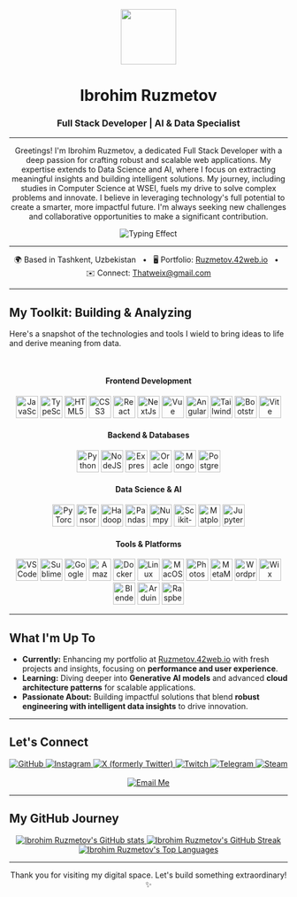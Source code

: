 <div align="center">
  <img src="https://user-images.githubusercontent.com/18350557/176309783-0785949b-9127-417c-8b55-ab5a4333674e.gif" width="100" />
</div>

<h1 align="center">Ibrohim Ruzmetov</h1>
<h3 align="center">Full Stack Developer | AI & Data Specialist</h3>

---

<p align="center">
  Greetings! I'm Ibrohim Ruzmetov, a dedicated Full Stack Developer with a deep passion for crafting robust and scalable web applications. My expertise extends to Data Science and AI, where I focus on extracting meaningful insights and building intelligent solutions. My journey, including studies in Computer Science at WSEI, fuels my drive to solve complex problems and innovate. I believe in leveraging technology's full potential to create a smarter, more impactful future. I'm always seeking new challenges and collaborative opportunities to make a significant contribution.
</p>

<div align="center">
  <img src="https://readme-typing-svg.demolab.com?font=Fira+Code&weight=700&size=24&pause=1000&color=0891b2&center=true&vCenter=true&width=430&lines=Im+focusing+on+performance+and+user+experience;Learning+Generative+AI+models;Diving+into+Cloud+Architecture;Building+impactful+solutions.;Blending+engineering+with+data+insights" alt="Typing Effect" />
</div>

---

<p align="center">
  🌍 Based in Tashkent, Uzbekistan
  &nbsp; • &nbsp;
  🖥️ Portfolio: <a href="http://Ruzmetov.42web.io" target="_blank">Ruzmetov.42web.io</a>
  &nbsp; • &nbsp;
  ✉️ Connect: <a href="mailto:Thatweix@gmail.com">Thatweix@gmail.com</a>
</p>

---

## My Toolkit: Building & Analyzing

Here's a snapshot of the technologies and tools I wield to bring ideas to life and derive meaning from data.

<br>

<div align="center">
  <h4>Frontend Development</h4>
  <p>
    <img src="https://raw.githubusercontent.com/danielcranney/readme-generator/main/public/icons/skills/javascript-colored.svg" width="40" height="40" alt="JavaScript" />
    <img src="https://raw.githubusercontent.com/danielcranney/readme-generator/main/public/icons/skills/typescript-colored.svg" width="40" height="40" alt="TypeScript" />
    <img src="https://raw.githubusercontent.com/danielcranney/readme-generator/main/public/icons/skills/html5-colored.svg" width="40" height="40" alt="HTML5" />
    <img src="https://raw.githubusercontent.com/danielcranney/readme-generator/main/public/icons/skills/css3-colored.svg" width="40" height="40" alt="CSS3" />
    <img src="https://raw.githubusercontent.com/danielcranney/readme-generator/main/public/icons/skills/react-colored.svg" width="40" height="40" alt="React" />
    <img src="https://raw.githubusercontent.com/danielcranney/readme-generator/main/public/icons/skills/nextjs-colored.svg" width="40" height="40" alt="NextJs" />
    <img src="https://raw.githubusercontent.com/danielcranney/readme-generator/main/public/icons/skills/vuejs-colored.svg" width="40" height="40" alt="Vue" />
    <img src="https://raw.githubusercontent.com/danielcranney/readme-generator/main/public/icons/skills/angularjs-colored.svg" width="40" height="40" alt="Angular" />
    <img src="https://raw.githubusercontent.com/danielcranney/readme-generator/main/public/icons/skills/tailwindcss-colored.svg" width="40" height="40" alt="TailwindCSS" />
    <img src="https://raw.githubusercontent.com/danielcranney/readme-generator/main/public/icons/skills/bootstrap-colored.svg" width="40" height="40" alt="Bootstrap" />
    <img src="https://raw.githubusercontent.com/danielcranney/readme-generator/main/public/icons/skills/vite-colored.svg" width="40" height="40" alt="Vite" />
  </p>

  <h4>Backend & Databases</h4>
  <p>
    <img src="https://raw.githubusercontent.com/danielcranney/readme-generator/main/public/icons/skills/python-colored.svg" width="40" height="40" alt="Python" />
    <img src="https://raw.githubusercontent.com/danielcranney/readme-generator/main/public/icons/skills/nodejs-colored.svg" width="40" height="40" alt="NodeJS" />
    <img src="https://raw.githubusercontent.com/danielcranney/readme-generator/main/public/icons/skills/express-colored.svg" width="40" height="40" alt="Express" />
    <img src="https://raw.githubusercontent.com/danielcranney/readme-generator/main/public/icons/skills/oracle-colored.svg" width="40" height="40" alt="Oracle" />
    <img src="https://raw.githubusercontent.com/danielcranney/readme-generator/main/public/icons/skills/mongodb-colored.svg" width="40" height="40" alt="MongoDB" />
    <img src="https://raw.githubusercontent.com/danielcranney/readme-generator/main/public/icons/skills/postgresql-colored.svg" width="40" height="40" alt="PostgreSQL" />
  </p>

  <h4>Data Science & AI</h4>
  <p>
    <img src="https://raw.githubusercontent.com/danielcranney/readme-generator/main/public/icons/skills/pytorch-colored.svg" width="40" height="40" alt="PyTorch" />
    <img src="https://raw.githubusercontent.com/danielcranney/readme-generator/main/public/icons/skills/tensorflow-colored.svg" width="40" height="40" alt="TensorFlow" />
    <img src="https://cdn.jsdelivr.net/gh/devicons/devicon@latest/icons/hadoop/hadoop-original.svg" width="40" height="40" alt="Hadoop" />
    <img src="https://cdn.jsdelivr.net/gh/devicons/devicon@latest/icons/pandas/pandas-original.svg" width="40" height="40" alt="Pandas" />
    <img src="https://cdn.jsdelivr.net/gh/devicons/devicon@latest/icons/numpy/numpy-original.svg" width="40" height="40" alt="Numpy" />
    <img src="https://cdn.jsdelivr.net/gh/devicons/devicon@latest/icons/scikitlearn/scikitlearn-original.svg" width="40" height="40" alt="Scikit-learn" />
    <img src="https://cdn.jsdelivr.net/gh/devicons/devicon@latest/icons/matplotlib/matplotlib-original.svg" width="40" height="40" alt="Matplotlib" />
    <img src="https://cdn.jsdelivr.net/gh/devicons/devicon@latest/icons/jupyter/jupyter-original.svg" width="40" height="40" alt="Jupyter Notebook" />
  </p>

  <h4>Tools & Platforms</h4>
  <p>
    <img src="https://raw.githubusercontent.com/danielcranney/readme-generator/main/public/icons/skills/visualstudiocode.svg" width="40" height="40" alt="VS Code" />
    <img src="https://raw.githubusercontent.com/danielcranney/readme-generator/main/public/icons/skills/sublimetext.svg" width="40" height="40" alt="Sublime Text" />
    <img src="https://raw.githubusercontent.com/danielcranney/readme-generator/main/public/icons/skills/googlecloud-colored.svg" width="40" height="40" alt="Google Cloud" />
    <img src="https://raw.githubusercontent.com/danielcranney/readme-generator/main/public/icons/skills/aws-colored.svg" width="40" height="40" alt="Amazon Web Services" />
    <img src="https://raw.githubusercontent.com/danielcranney/readme-generator/main/public/icons/skills/docker-colored.svg" width="40" height="40" alt="Docker" />
    <img src="https://raw.githubusercontent.com/danielcranney/readme-generator/main/public/icons/skills/linux-colored.svg" width="40" height="40" alt="Linux" />
    <img src="https://raw.githubusercontent.com/danielcranney/readme-generator/main/public/icons/skills/macos-colored.svg" width="40" height="40" alt="MacOS" />
    <img src="https://raw.githubusercontent.com/danielcranney/readme-generator/main/public/icons/skills/photoshop-colored.svg" width="40" height="40" alt="Photoshop" />
    <img src="https://raw.githubusercontent.com/danielcranney/readme-generator/main/public/icons/skills/metamask-colored.svg" width="40" height="40" alt="MetaMask" />
    <img src="https://raw.githubusercontent.com/danielcranney/readme-generator/main/public/icons/skills/wordpress-colored.svg" width="40" height="40" alt="Wordpress" />
    <img src="https://raw.githubusercontent.com/danielcranney/readme-generator/main/public/icons/skills/wix-colored.svg" width="40" height="40" alt="Wix" />
    <img src="https://raw.githubusercontent.com/danielcranney/readme-generator/main/public/icons/skills/blender-colored.svg" width="40" height="40" alt="Blender" />
    <img src="https://raw.githubusercontent.com/danielcranney/readme-generator/main/public/icons/skills/arduino-colored.svg" width="40" height="40" alt="Arduino" />
    <img src="https://raw.githubusercontent.com/danielcranney/readme-generator/main/public/icons/skills/raspberrypi-colored.svg" width="40" height="40" alt="Raspberry Pi" />
  </p>
</div>

---

## What I'm Up To

* **Currently:** Enhancing my portfolio at [Ruzmetov.42web.io](http://Ruzmetov.42web.io) with fresh projects and insights, focusing on **performance and user experience**.
* **Learning:** Diving deeper into **Generative AI models** and advanced **cloud architecture patterns** for scalable applications.
* **Passionate About:** Building impactful solutions that blend **robust engineering with intelligent data insights** to drive innovation.

---

## Let's Connect

<p align="center">
  <a href="https://www.github.com/Rub4ik" target="_blank" rel="noreferrer">
    <img src="https://img.shields.io/badge/GitHub-100000?style=for-the-badge&logo=github&logoColor=white" alt="GitHub" />
  </a>
  <a href="http://www.instagram.com/Ibrokhim_rm" target="_blank" rel="noreferrer">
    <img src="https://img.shields.io/badge/Instagram-E4405F?style=for-the-badge&logo=instagram&logoColor=white" alt="Instagram" />
  </a>
  <a href="https://www.x.com/Ibrokhim_rm" target="_blank" rel="noreferrer">
    <img src="https://img.shields.io/badge/X-000000?style=for-the-badge&logo=x&logoColor=white" alt="X (formerly Twitter)" />
  </a>
  <a href="https://www.twitch.tv/Thatweix" target="_blank" rel="noreferrer">
    <img src="https://img.shields.io/badge/Twitch-9146FF?style=for-the-badge&logo=twitch&logoColor=white" alt="Twitch" />
  </a>
  <a href="https://t.me/Thatweix" target="_blank" rel="noreferrer">
    <img src="https://img.shields.io/badge/Telegram-2CA5E0?style=for-the-badge&logo=telegram&logoColor=white" alt="Telegram" />
  </a>
  <a href="https://steamcommunity.com/id/Thatweix/" target="_blank" rel="noreferrer">
    <img src="https://img.shields.io/badge/Steam-000000?style=for-the-badge&logo=steam&logoColor=white" alt="Steam" />
  </a>
  <br><br>
  <a href="mailto:Thatweix@gmail.com" target="_blank" rel="noreferrer">
    <img src="https://img.shields.io/badge/Email-Thatweix@gmail.com-blue?style=for-the-badge&logo=gmail&logoColor=white" alt="Email Me" />
  </a>
</p>

---

## My GitHub Journey

<div align="center">
  <a href="http://www.github.com/Rub4ik">
    <img src="https://github-readme-stats.vercel.app/api?username=Rub4ik&show_icons=true&hide=&count_private=true&title_color=0891b2&text_color=ffffff&icon_color=0891b2&bg_color=1c1917&hide_border=true&show_icons=true" alt="Ibrohim Ruzmetov's GitHub stats" />
  </a>
  <a href="http://www.github.com/Rub4ik">
    <img src="https://github-readme-streak-stats.herokuapp.com/?user=Rub4ik&stroke=ffffff&background=1c1917&ring=0891b2&fire=0891b2&currStreakNum=ffffff&currStreakLabel=0891b2&sideNums=ffffff&sideLabels=ffffff&dates=ffffff&hide_border=true" alt="Ibrohim Ruzmetov's GitHub Streak" />
  </a>
  <a href="https://github.com/Rub4ik">
    <img src="https://github-readme-stats.vercel.app/api/top-langs/?username=Rub4ik&langs_count=10&title_color=0891b2&text_color=ffffff&icon_color=0891b2&bg_color=1c1917&hide_border=true&locale=en&custom_title=Top%20Languages" alt="Ibrohim Ruzmetov's Top Languages" />
  </a>
</div>

---

<p align="center">
  Thank you for visiting my digital space. Let's build something extraordinary! ✨
</p>
